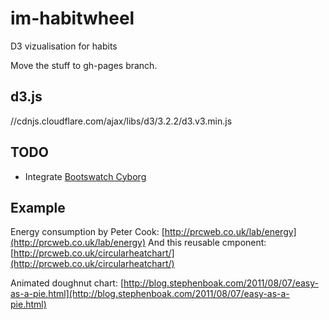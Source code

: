 # im-habitwheel

D3 vizualisation for habits

Move the stuff to gh-pages branch.

## d3.js
//cdnjs.cloudflare.com/ajax/libs/d3/3.2.2/d3.v3.min.js

## TODO

* Integrate [Bootswatch Cyborg](http://bootswatch.com/cyborg/)

## Example

Energy consumption by Peter Cook: [http://prcweb.co.uk/lab/energy](http://prcweb.co.uk/lab/energy)
And this reusable cmponent: [http://prcweb.co.uk/circularheatchart/](http://prcweb.co.uk/circularheatchart/)

Animated doughnut chart: [http://blog.stephenboak.com/2011/08/07/easy-as-a-pie.html](http://blog.stephenboak.com/2011/08/07/easy-as-a-pie.html)